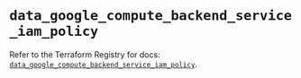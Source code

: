 # `data_google_compute_backend_service_iam_policy`

Refer to the Terraform Registry for docs: [`data_google_compute_backend_service_iam_policy`](https://registry.terraform.io/providers/hashicorp/google-beta/5.38.0/docs/data-sources/google_compute_backend_service_iam_policy).
